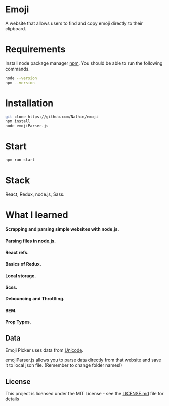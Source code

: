 # Emoji

A website that allows users to find and copy emoji directly to their clipboard.

# Requirements

Install node package manager [npm](https://www.npmjs.com/).
You should be able to run the following commands.

```bash
node --version
npm --version
```

# Installation

```bash
git clone https://github.com/Nalhin/emoji
npm install
node emojiParser.js
```

#  Start

```bash
npm run start
```

# Stack

React, Redux, node.js, Sass.

# What I learned

#### Scrapping and parsing simple websites with node.js.
#### Parsing files in node.js.
#### React refs.
#### Basics of Redux.
#### Local storage.
#### Scss.
#### Debouncing and Throttling.
#### BEM.
#### Prop Types.

## Data

Emoji Picker uses data from [Unicode](https://unicode.org/Public/emoji/12.0/emoji-test.txt).

emojiParser.js allows you to parse data directly from that website and save it to local json file. (Remember to change folder names!)

## License

This project is licensed under the MIT License - see the [LICENSE.md](LICENSE.md) file for details
